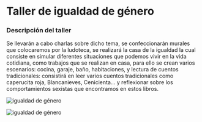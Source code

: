 # Taller de igualdad de género


### Descripción del taller

Se llevarán a cabo charlas sobre dicho tema, se confeccionarán murales que colocaremos por la ludoteca, se realizará la casa de la igualdad la cual consiste en simular diferentes
 situaciones que podemos vivir en la vida cotidiana, como trabajos que se realizan en casa, para ello se crean varios escenarios: cocina, garaje, baño,
 habitaciones, y lectura de cuentos tradicionales: consistirá en leer varios cuentos tradicionales como caperucita roja, Blancanieves, Cenicienta... y
 reflexionar sobre los comportamientos sexistas que encontramos en estos libros.

 ![igualdad de género](/Ludoteca-tolon-tolon/assets/images/igualdad_de_genero.png)

 ![igualdad de género](/Ludoteca-tolon-tolon/assets/images/igualdad_de_genero.jpg)
